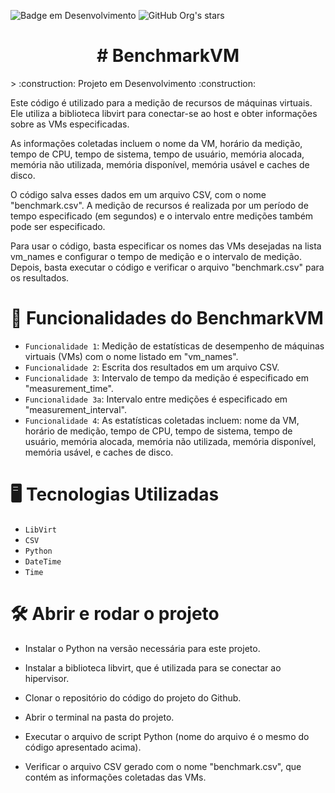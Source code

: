 ![Badge em Desenvolvimento](http://img.shields.io/static/v1?label=STATUS&message=EM%20DESENVOLVIMENTO&color=GREEN&style=for-the-badge) ![GitHub Org's stars](https://img.shields.io/github/stars/wilianfialho?style=social)

<h1 align="center"> # BenchmarkVM </h1>
> :construction: Projeto em Desenvolvimento :construction:

Este código é utilizado para a medição de recursos de máquinas virtuais. Ele utiliza a biblioteca libvirt para conectar-se ao host e obter informações sobre as VMs especificadas.

As informações coletadas incluem o nome da VM, horário da medição, tempo de CPU, tempo de sistema, tempo de usuário, memória alocada, memória não utilizada, memória disponível, memória usável e caches de disco.

O código salva esses dados em um arquivo CSV, com o nome "benchmark.csv". A medição de recursos é realizada por um período de tempo especificado (em segundos) e o intervalo entre medições também pode ser especificado.

Para usar o código, basta especificar os nomes das VMs desejadas na lista vm_names e configurar o tempo de medição e o intervalo de medição. Depois, basta executar o código e verificar o arquivo "benchmark.csv" para os resultados.


# :hammer: Funcionalidades do BenchmarkVM

- `Funcionalidade 1`: Medição de estatísticas de desempenho de máquinas virtuais (VMs) com o nome listado em "vm_names".
- `Funcionalidade 2`: Escrita dos resultados em um arquivo CSV.
- `Funcionalidade 3`: Intervalo de tempo da medição é especificado em "measurement_time".
- `Funcionalidade 3a`: Intervalo entre medições é especificado em "measurement_interval".
- `Funcionalidade 4`: As estatísticas coletadas incluem: nome da VM, horário de medição, tempo de CPU, tempo de sistema, tempo de usuário, memória alocada, memória não utilizada, memória disponível, memória usável, e caches de disco.



# 🖥️ Tecnologias Utilizadas

- `LibVirt`
- `CSV`
- `Python`
- `DateTime`
- `Time`


# 🛠️ Abrir e rodar o projeto

- Instalar o Python na versão necessária para este projeto.

- Instalar a biblioteca libvirt, que é utilizada para se conectar ao hipervisor.

- Clonar o repositório do código do projeto do Github.

- Abrir o terminal na pasta do projeto.

- Executar o arquivo de script Python (nome do arquivo é o mesmo do código apresentado acima).

- Verificar o arquivo CSV gerado com o nome "benchmark.csv", que contém as informações coletadas das VMs.

